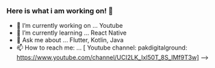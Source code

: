 ### Here is what i am working on!  👋

- 🔭 I’m currently working on ... Youtube
- 🌱 I’m currently learning ... React Native
- 💬 Ask me about ... Flutter, Kotlin, Java
- 📫 How to reach me: ... [ Youtube channel: pakdigitalground:  https://www.youtube.com/channel/UCI2LK_Ixl50T_8S_IMf9T3w]
-->
